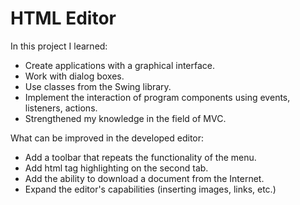 # HTML Editor

In this project I learned:
- Create applications with a graphical interface.
- Work with dialog boxes.
- Use classes from the Swing library.
- Implement the interaction of program components using events, listeners, actions.
- Strengthened my knowledge in the field of MVC.

What can be improved in the developed editor:
- Add a toolbar that repeats the functionality of the menu.
- Add html tag highlighting on the second tab.
- Add the ability to download a document from the Internet.
- Expand the editor's capabilities (inserting images, links, etc.)

